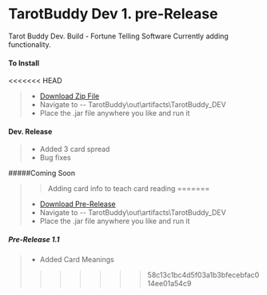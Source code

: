 TarotBuddy Dev 1. pre-Release
==================
Tarot Buddy Dev. Build - Fortune Telling Software
Currently adding functionality.

#### To Install
<<<<<<< HEAD
>* [Download Zip File](https://github.com/supaFool/TarotBuddy/archive/Dev-Release.zip)  
>* Navigate to -- TarotBuddy\out\artifacts\TarotBuddy_DEV  
>* Place the .jar file anywhere you like and run it  

#### Dev. Release
>* Added 3 card spread
>* Bug fixes

#####Coming Soon
>>Adding card info to teach card reading
=======
>* [Download Pre-Release](https://github.com/supaFool/TarotBuddy/archive/Dev1.1.zip)  
>* Navigate to -- TarotBuddy\out\artifacts\TarotBuddy_DEV  
>* Place the .jar file anywhere you like and run it 

##### Pre-Release 1.1
>* Added Card Meanings
>>>>>>> 58c13c1bc4d5f03a1b3bfecebfac014ee01a54c9
